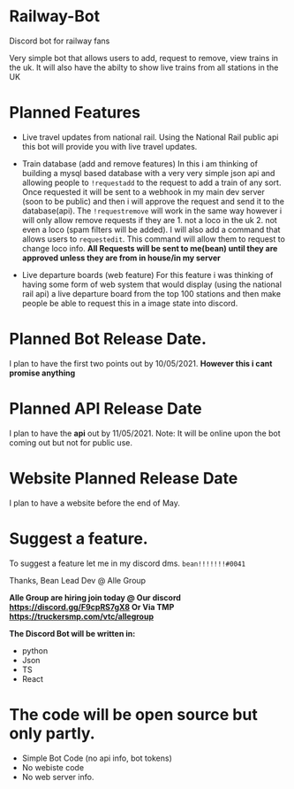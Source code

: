 # Railway-Bot
Discord bot for railway fans

Very simple bot that allows users to add, request to remove, view trains in the uk. It will also have the abilty to show live trains from all stations in the UK

# Planned Features
- Live travel updates from national rail.
Using the National Rail public api this bot will provide you with live travel updates. 

- Train database (add and remove features)
In this i am thinking of building a mysql based database with a very very simple json api and allowing people to `!requestadd` to the request to add a train of any sort. Once requested it will be sent to a webhook in my main dev server (soon to be public) and then i will approve the request and send it to the database(api). The `!requestremove`  will work in the same way however i will only allow remove requests if they are 1. not a loco in the uk 2. not even a loco (spam filters will be added). 
I will also add a command that allows users to `requestedit`. This command will allow them to request to change loco info. 
**All Requests will be sent to me(bean) until they are approved unless they are from in house/in my server**

- Live departure boards (web feature)
For this feature i was thinking of having some form of web system that would display (using the national rail api) a live departure board from the top 100 stations and then make people be able to request this in a image state into discord. 


# Planned Bot Release Date. 
I plan to have the first two points out by 10/05/2021. 
**However this i cant promise anything**

# Planned API Release Date
I plan to have the **api** out by 11/05/2021. Note: It will be online upon the bot coming out but not for public use. 

# Website Planned Release Date
I plan to have a website before the end of May.

# Suggest a feature. 
To suggest a feature let me in my discord dms. `bean!!!!!!!#0041`

Thanks, Bean
Lead Dev @ Alle Group

**Alle Group are hiring join today @ Our discord https://discord.gg/F9cpRS7gX8 Or Via TMP https://truckersmp.com/vtc/allegroup**

**The Discord Bot will be written in:**
- python
- Json
- TS 
- React



# The code will be open source but only partly.
- Simple Bot Code (no api info, bot tokens)
- No webiste code
- No web server info. 
